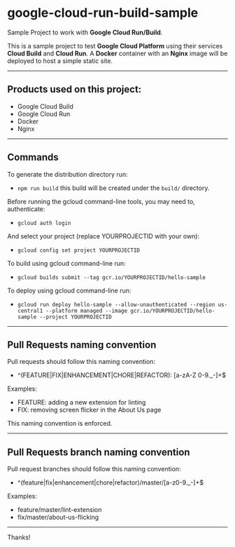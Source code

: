 # google-cloud-run-build-sample
Sample Project to work with **Google Cloud Run/Build**.

This is a sample project to test **Google Cloud Platform** using their services **Cloud Build** and **Cloud Run**.
A **Docker** container with an **Nginx** image will be deployed to host a simple static site.

---

## Products used on this project:
- Google Cloud Build
- Google Cloud Run
- Docker
- Nginx

---

## Commands

To generate the distribution directory run:
- `npm run build` this build will be created under the `build/` directory.

Before running the gcloud command-line tools, you may need to, authenticate:
- `gcloud auth login`

And select your project (replace YOURPROJECTID with your own):
- `gcloud config set project YOURPROJECTID`

To build using gcloud command-line run:
- `gcloud builds submit --tag gcr.io/YOURPROJECTID/hello-sample`

To deploy using gcloud command-line run:
-  `gcloud run deploy hello-sample --allow-unauthenticated --region us-central1 --platform managed --image gcr.io/YOURPROJECTID/hello-sample --project YOURPROJECTID`

---

## Pull Requests naming convention

Pull requests should follow this naming convention:
- ^(FEATURE|FIX|ENHANCEMENT|CHORE|REFACTOR): [a-zA-Z 0-9._-]+$

Examples:
- FEATURE: adding a new extension for linting
- FIX: removing screen flicker in the About Us page

This naming convention is enforced.

---

## Pull Requests branch naming convention

Pull request branches should follow this naming convention:
- ^(feature|fix|enhancement|chore|refactor)\/master\/[a-z0-9._-]+$

Examples:
- feature/master/lint-extension
- fix/master/about-us-flicking

---

Thanks!
